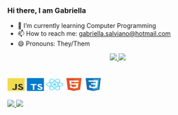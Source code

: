 ### Hi there, I am Gabriella

- 🌱 I’m currently learning Computer Programming
- 📫 How to reach me: gabriella.salviano@hotmail.com
- 😄 Pronouns: They/Them

<div align="center">
  <a href="https://github.com/gabriellacoop">
    <img height="180em" src="https://github-readme-stats.vercel.app/api?username=gabriellacoop&show_icons=true&theme=dracula&include_all_commits=true" />
    <img height="180em" src="https://github-readme-stats.vercel.app/api/top-langs/?username=gabriellacoop&layout=compact&langs_count=7&theme=dracula" />
  </a>
</div>
<div style="display: inline_block; margin-top: 20px;"><br>
  <img align="center" alt="JavaScript" height="30" width="40" src="https://raw.githubusercontent.com/devicons/devicon/master/icons/javascript/javascript-original.svg" />
  <img align="center" alt="TypeScript" height="30" width="40" src="https://raw.githubusercontent.com/devicons/devicon/master/icons/typescript/typescript-original.svg" />
  <img align="center" alt="React" height="30" width="40" src="https://raw.githubusercontent.com/devicons/devicon/master/icons/react/react-original.svg" />
  <img align="center" alt="HTML5" height="30" width="40" src="https://raw.githubusercontent.com/devicons/devicon/master/icons/html5/html5-original.svg" />
  <img align="center" alt="CSS3" height="30" width="40" src="https://raw.githubusercontent.com/devicons/devicon/master/icons/css3/css3-original.svg" />
</div>
<p></p>
<div style="margin-top: 20px;">
 <a href="mailto:gabriella.salviano1994@gmail.com">
  <img src="https://img.shields.io/badge/-Gmail-%23333?style=for-the-badge&logo=gmail&logoColor=white" />
</a>
  <a href="https://www.linkedin.com/in/gabriella-salviano-24aa33100" target="_blank">
    <img src="https://img.shields.io/badge/-LinkedIn-%230077B5?style=for-the-badge&logo=linkedin&logoColor=white" />
  </a>
</div>
